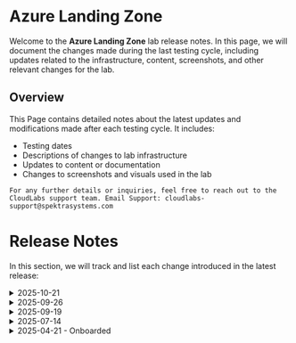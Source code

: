 # Azure Landing Zone
Welcome to the **Azure Landing Zone** lab release notes. In this page, we will document the changes made during the last testing cycle, including updates related to the infrastructure, content, screenshots, and other relevant changes for the lab.

## Overview

This Page contains detailed notes about the latest updates and modifications made after each testing cycle. It includes:

- Testing dates
- Descriptions of changes to lab infrastructure
- Updates to content or documentation
- Changes to screenshots and visuals used in the lab

`For any further details or inquiries, feel free to reach out to the CloudLabs support team. Email Support: cloudlabs-support@spektrasystems.com`


# Release Notes

In this section, we will track and list each change introduced in the latest release:

<details>
  <summary>2025-10-21</summary>

## Release Date : 2025-10-21

### Summary of Changes

Minor updates including clearer UI screenshots and refined instructions for improved clarity and accuracy.   

### Infrastructure Changes

  N/A

### Content Changes

 N/A 

### Screenshot Updates

- **Minor updates**: 

    - **Updated UI Screenshots**: Updated screenshots which were unclear with new
    - **Instruction Refinements**: Updated the instructions according to the added new screeshots

### Testing Notes

- **Testing Date**: 2025-10-21

### Testing Scope 

Conducted end-to-end testing, RBAC/policy checks, prerequisite, validated the lab guide steps, enhanced the labguide with new latest screenshots.

---
</details>
 
 <details>
  <summary>2025-09-26</summary>

## Release Date : 2025-09-26

### Summary of Changes

New Exercise and additional steps in the existing exercises to include networking aspects like virtual network peering, Hub-Spoke networking model deployment with Firewalls and governance has been include. 

### Infrastructure Changes

  N/A

### Content Changes

  * A **new exercise** has been added to the lab.
  * **Additional steps** have been included in existing exercises.
  * These updates focus on **networking aspects**, including:

    * **Virtual network peering**
    * **Hub-Spoke networking model deployment**
    * **Integration with Azure Firewall**
    * **Governance and compliance configurations**


### Screenshot Updates

- Newer images have been added and also few old images have been updated to include the new changes in the UI of Azure Portal

### Testing Notes

- **Testing Date**: 2025-09-26

### Testing Scope 

* **Onboarded new content** and **performed end-to-end testing** of the lab.
* **Validated prerequisites** and **verified all lab guide steps**.
* **Enhanced the lab guide** with updated instructions and the **latest screenshots**.

---
</details>

 <details>
  <summary>2025-09-19</summary>

## Release Date : 2025-09-19

### Summary of Changes

Minor updates including clearer UI screenshots and refined instructions for improved clarity and accuracy.   

### Infrastructure Changes

  N/A

### Content Changes

 N/A 

### Screenshot Updates

- **Minor updates**: 

    - **Updated UI Screenshots**: Updated screenshots which were unclear with new
    - **Instruction Refinements**: Updated the instructions according to the added new screeshots

### Testing Notes

- **Testing Date**: 2025-09-19

### Testing Scope 

Conducted end-to-end testing, RBAC/policy checks, prerequisite, validated the lab guide steps, enhanced the labguide with new latest screenshots.

---
</details>


<details>
  
  <summary>2025-07-14</summary>

## Infrastructure Changes

NA

## Content Changes

  - **Change**:

    1. Instructions were updated to be more precise and clear.
  
## Screenshot Updates

 - **Change**:

   1. Screenshots were added to enhance the overall user experience.

## Testing Notes

   - **Testing Date**: 2025-07-14

</details>

<details>
  
  <summary>2025-04-21 - Onboarded</summary>

## Infrastructure Changes

NA

## Content Changes

NA
  
## Screenshot Updates

NA

## Testing Notes

NA

</details>

